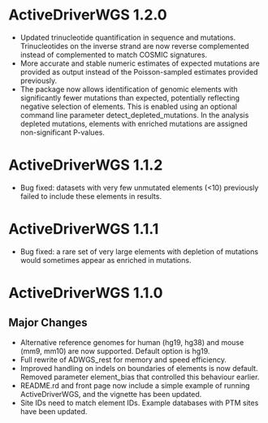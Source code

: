 # ActiveDriverWGS 1.2.0

* Updated trinucleotide quantification in sequence and mutations. Trinucleotides on the inverse strand are now reverse complemented instead of complemented to match COSMIC signatures.
* More accurate and stable numeric estimates of expected mutations are provided as output instead of the Poisson-sampled estimates provided previously. 
* The package now allows identification of genomic elements with significantly fewer mutations than expected, potentially reflecting negative selection of elements. This is enabled using an optional command line parameter detect_depleted_mutations. In the analysis depleted mutations, elements with enriched mutations are assigned non-significant P-values.

# ActiveDriverWGS 1.1.2

* Bug fixed: datasets with very few unmutated elements (<10) previously failed to include these elements in results.

# ActiveDriverWGS 1.1.1

* Bug fixed: a rare set of very large elements with depletion of mutations would sometimes appear as enriched in mutations. 

# ActiveDriverWGS 1.1.0

## Major Changes

* Alternative reference genomes for human (hg19, hg38) and mouse (mm9, mm10) are now supported. Default option is hg19.
* Full rewrite of ADWGS_rest for memory and speed efficiency.
* Improved handling on indels on boundaries of elements is now default. Removed parameter element_bias that controlled this behaviour earlier. 
* README.rd and front page now include a simple example of running ActiveDriverWGS, and the vignette has been updated.
* Site IDs need to match element IDs. Example databases with PTM sites have been updated. 